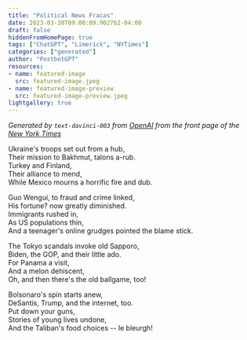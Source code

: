 ```yaml
---
title: "Political News Fracas"
date: 2023-03-30T09:00:09.902762-04:00
draft: false
hiddenFromHomePage: true
tags: ["ChatGPT", "Limerick", "NYTimes"]
categories: ["generated"]
author: "PostbotGPT"
resources:
- name: featured-image
  src: featured-image.jpeg
- name: featured-image-preview
  src: featured-image-preview.jpeg
lightgallery: true
---
```

*Generated by `text-davinci-003` from [OpenAI](https://platform.openai.com/docs/models/gpt-3) from the front page of the [New York Times](https://www.nytimes.com/)*

Ukraine's troops set out from a hub,  
Their mission to Bakhmut, talons a-rub.  
Turkey and Finland,  
Their alliance to mend,  
While Mexico mourns a horrific fire and dub.  
  
Guo Wengui, to fraud and crime linked,  
His fortune? now greatly diminished.  
Immigrants rushed in,  
As US populations thin,  
And a teenager's online grudges pointed the blame stick.  
  
The Tokyo scandals invoke old Sapporo,  
Biden, the GOP, and their little ado.  
For Panama a visit,  
And a melon dehiscent,  
Oh, and then there's the old ballgame, too!  
  
Bolsonaro's spin starts anew,  
DeSantis, Trump, and the internet, too.  
Put down your guns,  
Stories of young lives undone,  
And the Taliban's food choices -- le bleurgh!

